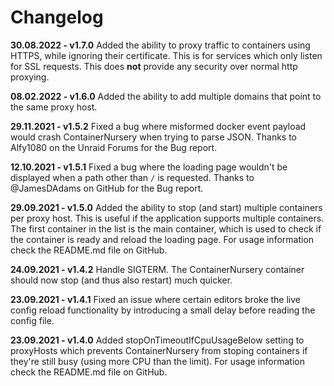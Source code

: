 Changelog
=========
**30.08.2022 - v1.7.0** Added the ability to proxy traffic to containers using HTTPS, while ignoring their certificate. This is for services which only listen for SSL requests. This does **not** provide any security over normal http proxying.

**08.02.2022 - v1.6.0** Added the ability to add multiple domains that point to the same proxy host.

**29.11.2021 - v1.5.2** Fixed a bug where misformed docker event payload would crash ContainerNursery when trying to parse JSON. Thanks to Alfy1080 on the Unraid Forums for the Bug report.

**12.10.2021 - v1.5.1** Fixed a bug where the loading page wouldn't be displayed when a path other than `/` is requested. Thanks to @JamesDAdams on GitHub for the Bug report.

**29.09.2021 - v1.5.0** Added the ability to stop (and start) multiple containers per proxy host. This is useful if the application supports multiple containers. The first container in the list is the main container, which is used to check if the container is ready and reload the loading page. For usage information check the README.md file on GitHub.
 
**24.09.2021 - v1.4.2** Handle SIGTERM. The ContainerNursery container should now stop (and thus also restart) much quicker.
 
**23.09.2021 - v1.4.1** Fixed an issue where certain editors broke the live config reload functionality by introducing a small delay before reading the config file.
 
**23.09.2021 - v1.4.0** Added stopOnTimeoutIfCpuUsageBelow setting to proxyHosts which prevents ContainerNursery from stoping containers if they're still busy (using more CPU than the limit). For usage information check the README.md file on GitHub.